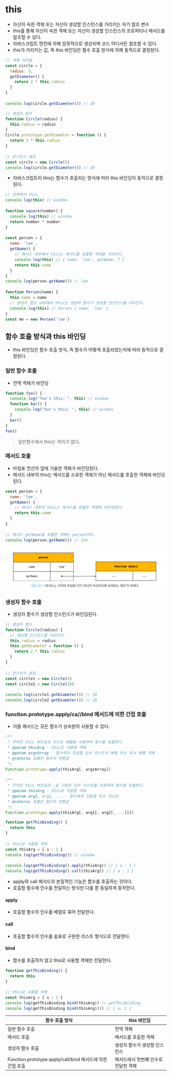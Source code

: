  # this
 - 자신이 속한 객체 또는 자신이 생성할 인스턴스를 가리키는 자기 참조 변수
 - this를 통해 자신이 속한 객체 또는 자신이 생성할 인스턴스의 프로퍼티나 메서드를 참조할 수 있다.
 - 자바스크립트 엔진에 의해 암묵적으로 생성되며 코드 어디서든 참조할 수 있다.
 - this가 가리키는 값, 즉 this 바인딩은 함수 호출 방식에 의해 동적으로 결정된다.
```js
// 객체 리터럴
const circle = {
  radius: 5,
  getDiameter() {
    return 2 * this.radius
  }
}

console.log(circle.getDiameter()) // 10
```
```js
// 생성자 함수
function Circle(radius) {
  this.radius = radius
}
Circle.prototype.getDiameter = function () {
  return 2 * this.radius
}

// 인스턴스 생성
const circle = new Circle(5)
console.log(circle.getDiameter()) // 10
```
 - 자바스크립트이 this는 함수가 호출되는 방식에 따라 this 바인딩이 동적으로 결정된다.
```js
// 전역에서 this
console.log(this) // window

function square(number) {
  console.log(this) // window
  return number * number
}

const person = {
  name: 'lee',
  getName() {
    // 메서드 내부에서 this는 메서드를 호출한 객체를 가리킨다.
    console.log(this) // { name: 'lee', getName: f }
    return this.name
  }
}
console.log(person.getName()) // lee

function Person(name) {
  this.name = name
  // 생성자 함수 내부에서 this는 생성자 함수가 생성할 인스턴스를 가리킨다.
  console.log(this) // Person { name: 'lee' }
}
const me = new Person('lee')
```

## 함수 호출 방식과 this 바인딩
- this 바인딩은 함수 호출 방식, 즉 함수가 어떻게 호출되었는지에 따라 동적으로 결정된다.
### 일반 함수 호출
- 전역 객체가 바인딩
```js
function foo() {
  console.log("foo's this: ", this) // window
  function bar() {
    console.log("bar's this: ", this) // window
  }
  bar()
}
foo()
```
> 일반함수에서 this는 의미가 없다.

### 메서드 호출
- 마침표 연산자 앞에 기술한 객체가 바인딩된다.
- 메서드 내부의 this는 메서드를 소유한 객체가 아닌 메서드를 호출한 객체에 바인딩 된다.
```js
const person = {
  name: 'lee',
  getName() {
    // 메서드 내부의 this는 메서드를 호출한 객채에 바인딩된다.
    return this.name
  }
}

// 메서드 getName을 호출한 객체는 person이다.
console.log(person.getName()) // lee
```
![img.png](img/22_1.png)

### 생성자 함수 호출
- 생성자 함수가 생성할 인스턴스가 바인딩된다.
```js
// 생성자 함수
function Circle(radius) {
  // 생성할 인스턴스를 가리킨다.
  this.radius = radius
  this.getDiameter = function () {
    return 2 * this.radius
  }
}

// 인스턴스 생성
const circle1 = new Circle(5)
const circle2 = new Circle(10)

console.log(circle1.getDiameter()) // 10
console.log(circle2.getDiameter()) // 20
```

### function.prototype.apply/ca//bind 메서드에 의한 간접 호출
- 이들 메서드는 모든 함수가 상속받아 사용할 수 있다.
```js
/**
 * 주어진 this 바인딩과 리스트 배열을 사용하여 함수를 호출한다.
 * @param thisArg - this로 사용할 객체
 * @param argsArray - 함수에게 전달할 인수 리스트의 배열 또는 유사 배열 객체
 * @returns 호출된 함수의 반환값
 */
Function.prototype.apply(thisArg[, argsArray])

/**
 * 주어진 this 바인딩과 ,로 구분된 인수 리스트를 사용하여 함수를 호출한다.
 * @param thisArg - this로 사용할 객체
 * @param arg1, arg2, ... - 함수에게 전달할 인수 리스트
 * @returns 호출된 함수의 반환값
 */
Function.prototype.apply(thisArg[, arg1[, arg2[, ...]]])
```
```js
function getThisBinding() {
  return this
}

// this로 사용할 객체
const thisArg = { a : 1 }
console.log(getThisBinding()) // window

console.log(getThisBinding().apply(thisArg)) // { a : 1 }
console.log(getThisBinding().call(thisArg)) // { a : 1 }
```
- apply와 call 메서드의 본질적인 기능은 함수를 호출하는 것이다.
- 호출할 함수에 인수를 전달하는 방식만 다를 뿐 동일하게 동작한다.

#### apply
- 호출할 함수의 인수를 배열로 묶어 전달한다.
#### call
- 호출할 함수의 인수를 쉼표로 구분한 리스트 형식으로 전달한다.
#### bind
- 함수를 호출하지 않고 this로 사용할 객체만 전달한다.
```js
function getThisBinding() {
  return this
}

// this로 사용할 객체
const thisArg = { a : 1 }
console.log(getThisBinding.bind(thisArg)) // getThisBinding
console.log(getThisBinding.bind(thisArg)()) // { a: 1 }
```

| 함수 호출 방식                                         | this 바인딩             |
|--------------------------------------------------|----------------------|
| 일반 함수 호출                                         | 전역 객체                |
| 메서드 호출                                           | 메서드를 호출한 객체          |
| 생성자 함수 호출                                        | 생성자 함수가 생성할 인스턴스     |
| Function.prototype.apply/call/bind 메서드에 의한 간접 호출 | 메서드에서 첫번째 인수로 전달한 객체 |